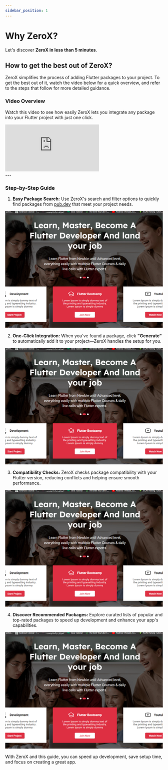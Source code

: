 ```yaml
---
sidebar_position: 1
---
```


# Why ZeroX?

Let's discover **ZeroX in less than 5 minutes**.

## How to get the best out of ZeroX?

ZeroX simplifies the process of adding Flutter packages to your project. To get the best out of it, watch the video below for a quick overview, and refer to the steps that follow for more detailed guidance.


### Video Overview

Watch this video to see how easily ZeroX lets you integrate any package into your Flutter project with just one click.

<div style={{ position : 'relative', paddingBottom : '56.25%', height : '0' }}><iframe style={{ position : 'absolute', top : '0', left : '0', width : '100%', height : '100%' }} width="560" height="315" src="https://www.youtube-nocookie.com/embed/F7WKovEFdnw" title="YouTube video player" frameborder="0" allow="accelerometer; autoplay; clipboard-write; encrypted-media; gyroscope; picture-in-picture" allowfullscreen></iframe></div>
---

### Step-by-Step Guide 

1. **Easy Package Search:** Use ZeroX's search and filter options to quickly find packages from [pub.dev](https://pub.dev) that meet your project needs.

![Locale Dropdown](./img/sample.png)

2. **One-Click Integration:** When you've found a package, click <b>"Generate"</b> to automatically add it to your project—ZeroX handles the setup for you.

![Locale Dropdown](./img/sample.png)

3. **Compatibility Checks:** ZeroX checks package compatibility with your Flutter version, reducing conflicts and helping ensure smooth performance.

![Locale Dropdown](./img/sample.png)

4. **Discover Recommended Packages:** Explore curated lists of popular and top-rated packages to speed up development and enhance your app's capabilities.

![Locale Dropdown](./img/sample.png)


With ZeroX and this guide, you can speed up development, save setup time, and focus on creating a great app.
